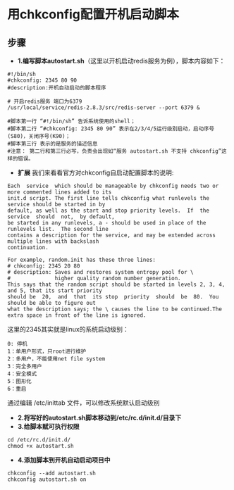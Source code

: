 # 用chkconfig配置开机启动脚本
## 步骤
* **1.编写脚本autostart.sh**（这里以开机启动redis服务为例），脚本内容如下：
```shell
#!/bin/sh
#chkconfig: 2345 80 90
#description:开机自动启动的脚本程序

# 开启redis服务 端口为6379
/usr/local/service/redis-2.8.3/src/redis-server --port 6379 &

#脚本第一行 “#!/bin/sh” 告诉系统使用的shell； 
#脚本第二行 “#chkconfig: 2345 80 90” 表示在2/3/4/5运行级别启动，启动序号(S80)，关闭序号(K90)； 
#脚本第三行 表示的是服务的描述信息  
#注意： 第二行和第三行必写，负责会出现如“服务 autostart.sh 不支持 chkconfig”这样的错误。
```
* **扩展**
我们来看看官方对chkconfig自启动配置脚本的说明:
```
Each  service  which should be manageable by chkconfig needs two or more commented lines added to its
init.d script. The first line tells chkconfig what runlevels the service should be started in by 
default, as well as the start and stop priority levels.  If  the service  should  not,  by default, 
be started in any runlevels, a - should be used in place of the runlevels list.  The second line 
contains a description for the service, and may be extended across multiple lines with backslash 
continuation.

For example, random.init has these three lines:
# chkconfig: 2345 20 80
# description: Saves and restores system entropy pool for \
#              higher quality random number generation.
This says that the random script should be started in levels 2, 3, 4, and 5, that its start priority 
should be  20,  and  that  its stop  priority  should  be  80.  You should be able to figure out 
what the description says; the \ causes the line to be continued.The extra space in front of the line is ignored.
```
这里的2345其实就是linux的系统启动级别：
```
0: 停机
1：单用户形式，只root进行维护
2：多用户，不能使用net file system
3：完全多用户
4：安全模式
5：图形化
6：重启
```
通过编辑 /etc/inittab 文件，可以修改系统默认启动级别
* **2.将写好的autostart.sh脚本移动到/etc/rc.d/init.d/目录下**  
* **3.给脚本赋可执行权限**
 ```shell
cd /etc/rc.d/init.d/
chmod +x autostart.sh
```
* **4.添加脚本到开机自动启动项目中**
 ```shell
chkconfig --add autostart.sh
chkconfig autostart.sh on
```
